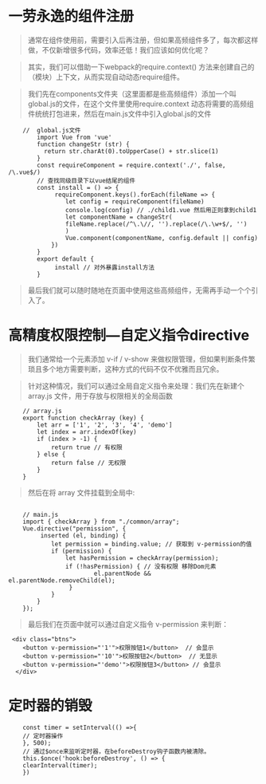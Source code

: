 # 一劳永逸的组件注册

> 通常在组件使用前，需要引入后再注册，但如果高频组件多了，每次都这样做，不仅新增很多代码，效率还低！我们应该如何优化呢？

> 其实，我们可以借助一下webpack的require.context() 方法来创建自己的（模块）上下文，从而实现自动动态require组件。

> 我们先在components文件夹（这里面都是些高频组件）添加一个叫global.js的文件，在这个文件里使用require.context 动态将需要的高频组件统统打包进来，然后在main.js文件中引入global.js的文件

```
    //  global.js文件
        import Vue from 'vue'
        function changeStr (str) {
          return str.charAt(0).toUpperCase() + str.slice(1)
        }
        const requireComponent = require.context('./', false, /\.vue$/)
        // 查找同级目录下以vue结尾的组件
        const install = () => {
             requireComponent.keys().forEach(fileName => {
                let config = requireComponent(fileName)
                console.log(config) // ./child1.vue 然后用正则拿到child1
                let componentName = changeStr(
                fileName.replace(/^\.\//, '').replace(/\.\w+$/, '')
                )
                Vue.component(componentName, config.default || config)
            })
        }
        export default {
             install // 对外暴露install方法
        }

```

> 最后我们就可以随时随地在页面中使用这些高频组件，无需再手动一个个引入了。

# 高精度权限控制—自定义指令directive
> 我们通常给一个元素添加 v-if / v-show 来做权限管理，但如果判断条件繁琐且多个地方需要判断，这种方式的代码不仅不优雅而且冗余。

> 针对这种情况，我们可以通过全局自定义指令来处理：我们先在新建个 array.js 文件，用于存放与权限相关的全局函数

```
    // array.js
    export function checkArray (key) {
        let arr = ['1', '2', '3', '4', 'demo']
        let index = arr.indexOf(key)
        if (index > -1) {
            return true // 有权限
        } else {
            return false // 无权限
        }
    }
```
> 然后在将 array 文件挂载到全局中:

```

    // main.js
    import { checkArray } from "./common/array";
    Vue.directive("permission", {
         inserted (el, binding) {
            let permission = binding.value; // 获取到 v-permission的值
            if (permission) {
                let hasPermission = checkArray(permission);
                if (!hasPermission) { // 没有权限 移除Dom元素
                        el.parentNode && el.parentNode.removeChild(el);
                 }
            }
        }
    });
```
> 最后我们在页面中就可以通过自定义指令 v-permission 来判断：
```
 <div class="btns">
    <button v-permission="'1'">权限按钮1</button>  // 会显示
    <button v-permission="'10'">权限按钮2</button>  // 无显示
    <button v-permission="'demo'">权限按钮3</button> // 会显示
  </div>

```

# 定时器的销毁

```
    const timer = setInterval(() =>{  
    // 定时器操作  
    }, 500);  
    // 通过$once来监听定时器，在beforeDestroy钩子函数内被清除。  
    this.$once('hook:beforeDestroy', () => {  
    clearInterval(timer);  
    })
```